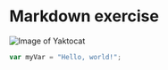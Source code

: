 # Markdown exercise

![Image of Yaktocat](https://octodex.github.com/images/yaktocat.png)

``` javascript
var myVar = "Hello, world!";
```
